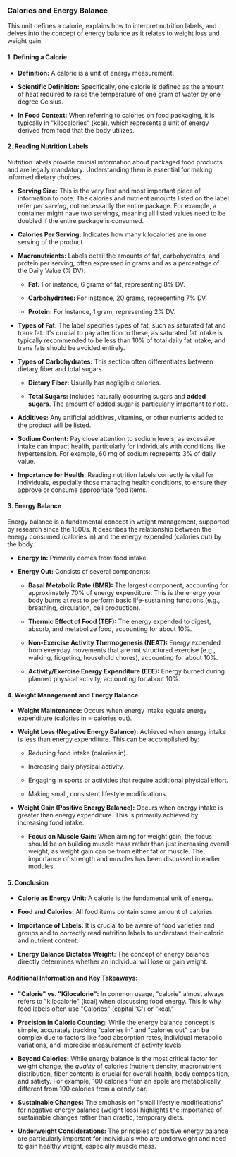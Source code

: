 ### Calories and Energy Balance

This unit defines a calorie, explains how to interpret nutrition labels, and delves into the concept of energy balance as it relates to weight loss and weight gain.

#### 1\. Defining a Calorie

*   **Definition:** A calorie is a unit of energy measurement.
    
*   **Scientific Definition:** Specifically, one calorie is defined as the amount of heat required to raise the temperature of one gram of water by one degree Celsius.
    
*   **In Food Context:** When referring to calories on food packaging, it is typically in "kilocalories" (kcal), which represents a unit of energy derived from food that the body utilizes.
    

#### 2\. Reading Nutrition Labels

Nutrition labels provide crucial information about packaged food products and are legally mandatory. Understanding them is essential for making informed dietary choices.

*   **Serving Size:** This is the very first and most important piece of information to note. The calories and nutrient amounts listed on the label refer _per serving_, not necessarily the entire package. For example, a container might have two servings, meaning all listed values need to be doubled if the entire package is consumed.
    
*   **Calories Per Serving:** Indicates how many kilocalories are in one serving of the product.
    
*   **Macronutrients:** Labels detail the amounts of fat, carbohydrates, and protein per serving, often expressed in grams and as a percentage of the Daily Value (% DV).
    
    *   **Fat:** For instance, 6 grams of fat, representing 8% DV.
        
    *   **Carbohydrates:** For instance, 20 grams, representing 7% DV.
        
    *   **Protein:** For instance, 1 gram, representing 2% DV.
        
*   **Types of Fat:** The label specifies types of fat, such as saturated fat and trans fat. It's crucial to pay attention to these, as saturated fat intake is typically recommended to be less than 10% of total daily fat intake, and trans fats should be avoided entirely.
    
*   **Types of Carbohydrates:** This section often differentiates between dietary fiber and total sugars.
    
    *   **Dietary Fiber:** Usually has negligible calories.
        
    *   **Total Sugars:** Includes naturally occurring sugars and **added sugars**. The amount of added sugar is particularly important to note.
        
*   **Additives:** Any artificial additives, vitamins, or other nutrients added to the product will be listed.
    
*   **Sodium Content:** Pay close attention to sodium levels, as excessive intake can impact health, particularly for individuals with conditions like hypertension. For example, 60 mg of sodium represents 3% of daily value.
    
*   **Importance for Health:** Reading nutrition labels correctly is vital for individuals, especially those managing health conditions, to ensure they approve or consume appropriate food items.
    

#### 3\. Energy Balance

Energy balance is a fundamental concept in weight management, supported by research since the 1800s. It describes the relationship between the energy consumed (calories in) and the energy expended (calories out) by the body.

*   **Energy In:** Primarily comes from food intake.
    
*   **Energy Out:** Consists of several components:
    
    *   **Basal Metabolic Rate (BMR):** The largest component, accounting for approximately 70% of energy expenditure. This is the energy your body burns at rest to perform basic life-sustaining functions (e.g., breathing, circulation, cell production).
        
    *   **Thermic Effect of Food (TEF):** The energy expended to digest, absorb, and metabolize food, accounting for about 10%.
        
    *   **Non-Exercise Activity Thermogenesis (NEAT):** Energy expended from everyday movements that are not structured exercise (e.g., walking, fidgeting, household chores), accounting for about 10%.
        
    *   **Activity/Exercise Energy Expenditure (EEE):** Energy burned during planned physical activity, accounting for about 10%.
        

#### 4\. Weight Management and Energy Balance

*   **Weight Maintenance:** Occurs when energy intake equals energy expenditure (calories in = calories out).
    
*   **Weight Loss (Negative Energy Balance):** Achieved when energy intake is less than energy expenditure. This can be accomplished by:
    
    *   Reducing food intake (calories in).
        
    *   Increasing daily physical activity.
        
    *   Engaging in sports or activities that require additional physical effort.
        
    *   Making small, consistent lifestyle modifications.
        
*   **Weight Gain (Positive Energy Balance):** Occurs when energy intake is greater than energy expenditure. This is primarily achieved by increasing food intake.
    
    *   **Focus on Muscle Gain:** When aiming for weight gain, the focus should be on building muscle mass rather than just increasing overall weight, as weight gain can be from either fat or muscle. The importance of strength and muscles has been discussed in earlier modules.
        

#### 5\. Conclusion

*   **Calorie as Energy Unit:** A calorie is the fundamental unit of energy.
    
*   **Food and Calories:** All food items contain some amount of calories.
    
*   **Importance of Labels:** It is crucial to be aware of food varieties and groups and to correctly read nutrition labels to understand their caloric and nutrient content.
    
*   **Energy Balance Dictates Weight:** The concept of energy balance directly determines whether an individual will lose or gain weight.
    

#### Additional Information and Key Takeaways:

*   **"Calorie" vs. "Kilocalorie":** In common usage, "calorie" almost always refers to "kilocalorie" (kcal) when discussing food energy. This is why food labels often use "Calories" (capital 'C') or "kcal."
    
*   **Precision in Calorie Counting:** While the energy balance concept is simple, accurately tracking "calories in" and "calories out" can be complex due to factors like food absorption rates, individual metabolic variations, and imprecise measurement of activity levels.
    
*   **Beyond Calories:** While energy balance is the most critical factor for weight change, the _quality_ of calories (nutrient density, macronutrient distribution, fiber content) is crucial for overall health, body composition, and satiety. For example, 100 calories from an apple are metabolically different from 100 calories from a candy bar.
    
*   **Sustainable Changes:** The emphasis on "small lifestyle modifications" for negative energy balance (weight loss) highlights the importance of sustainable changes rather than drastic, temporary diets.
    
*   **Underweight Considerations:** The principles of positive energy balance are particularly important for individuals who are underweight and need to gain healthy weight, especially muscle mass.